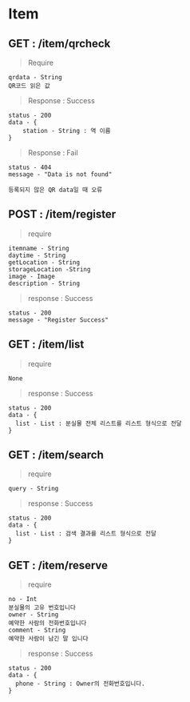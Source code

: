# Item
## GET : /item/qrcheck
> Require
 ```
 qrdata - String
 QR코드 읽은 값
 ```

>Response : Success
```
status - 200
data - {
	station - String : 역 이름
}
```

>Response : Fail
```
status - 404
message - "Data is not found"

등록되지 않은 QR data일 때 오류
```

## POST : /item/register

> require
```
itemname - String
daytime - String
getLocation - String
storageLocation -String
image - Image
description - String
```
>response : Success
```
status - 200
message - "Register Success"
```

## GET : /item/list

> require
```
None
```
> response : Success
```
status - 200
data - {
  list - List : 분실물 전체 리스트를 리스트 형식으로 전달
}
```

## GET : /item/search

> require
```
query - String
```
> response : Success
```
status - 200
data - {
  list - List : 검색 결과를 리스트 형식으로 전달
}
```

## GET : /item/reserve

> require
```
no - Int
분실물의 고유 번호입니다
owner - String
예약한 사람의 전화번호입니다
comment - String
예약한 사람이 남긴 말 입니다
```
> response : Success
```
status - 200
data - {
  phone - String : Owner의 전화번호입니다.
}
```
